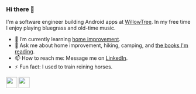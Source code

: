 ### Hi there 👋

I'm a software engineer building Android apps at [WillowTree](https://www.willowtreeapps.com/). In my free time I enjoy playing bluegrass and old-time music.

<!--
- 🔭 I’m currently working on...
-->

- 🌱 I’m currently learning [home improvement](https://www.thisoldhouse.com/).
- 💬 Ask me about home improvement, hiking, camping, and [the books I'm reading](https://www.goodreads.com/user/show/89591116-ryan-payne).
- 📫 How to reach me: Message me on [LinkedIn](https://www.linkedin.com/in/ryanbrookepayne).
- ⚡ Fun fact: I used to train reining horses.

[<img height="30" src="https://img.shields.io/badge/linkedin-blue.svg?&style=for-the-badge&logo=linkedin&logoColor=for-the-badge" />](https://www.linkedin.com/in/ryanbrookepayne)
[<img height="30" src="https://img.shields.io/badge/stack%20overflow-orange?logo=stack-overflow&logoColor=white&style=for-the-badge" />](https://stackoverflow.com/users/11809808/ryan-payne)


<!-- [<img height="30" src="https://img.shields.io/badge/youtube-red?logo=youtube&logoColor=white&style=for-the-badge" />](https://www.youtube.com/c/ryanpayne) -->
